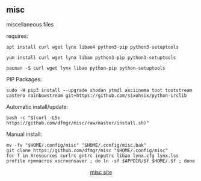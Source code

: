 ## misc  
  
miscellaneous files  
  
requires:    
```
apt install curl wget lynx libao4 python3-pip python3-setuptools
```  
```
yum install curl wget lynx libao python3-pip python3-setuptools
```  
```
pacman -S curl wget lynx libao python-pip python-setuptools
```  
PIP Packages:
```
sudo -H pip3 install --upgrade shodan ytmdl asciinema toot tootstream castero rainbowstream git+https://github.com/sixohsix/python-irclib
```
Automatic install/update:
```
bash -c "$(curl -LSs https://github.com/dfmgr/misc/raw/master/install.sh)"
```
Manual install:
```
mv -fv "$HOME/.config/misc" "$HOME/.config/misc.bak"
git clone https://github.com/dfmgr/misc "$HOME/.config/misc"
for f in Xresources curlrc gntrc inputrc libao lynx.cfg lynx.lss profile rpmmacros xscreensaver ; do ln -sf $APPDIR/$f $HOME/.$f ; done
```
  
  
<p align=center>
  <a href="https://github.com/dfmgr/misc" target="_blank">misc site</a>
</p>  
